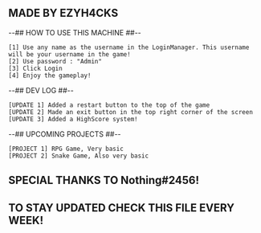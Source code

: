 ## MADE BY EZYH4CKS ##

--## HOW TO USE THIS MACHINE ##--
   
    [1] Use any name as the username in the LoginManager. This username will be your username in the game!
    [2] Use password : "Admin"
    [3] Click Login
    [4] Enjoy the gameplay!

--## DEV LOG ##--

    [UPDATE 1] Added a restart button to the top of the game
    [UPDATE 2] Made an exit button in the top right corner of the screen
    [UPDATE 3] Added a HighScore system!

--## UPCOMING PROJECTS ##--

    [PROJECT 1] RPG Game, Very basic
    [PROJECT 2] Snake Game, Also very basic

## SPECIAL THANKS TO Nothing#2456! ##
## TO STAY UPDATED CHECK THIS FILE EVERY WEEK! ##
